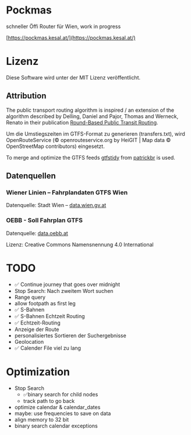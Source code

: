 # Pockmas
schneller Öffi Router für Wien, work in progress

[https://pockmas.kesal.at/](https://pockmas.kesal.at/)

# Lizenz
Diese Software wird unter der MIT Lizenz veröffentlicht.

## Attribution
The public transport routing algorithm is inspired / an extension of the algorithm described by Delling, Daniel and Pajor, Thomas and Werneck, Renato in their publication [Round-Based Public Transit Routing](https://www.microsoft.com/en-us/research/wp-content/uploads/2012/01/raptor_alenex.pdf).

Um die Umstiegszeiten im GTFS-Format zu generieren (transfers.txt), wird
OpenRouteService (© openrouteservice.org by HeiGIT | Map data © OpenStreetMap contributors) eingesetzt.

To merge and optimize the GTFS feeds [gtfstidy](https://github.com/patrickbr/gtfstidy) from [patrickbr](https://github.com/patrickbr) is used.

## Datenquellen
### Wiener Linien – Fahrplandaten GTFS Wien
Datenquelle: Stadt Wien – [data.wien.gv.at](https://data.wien.gv.at)
### OEBB - Soll Fahrplan GTFS
Datenquelle: [data.oebb.at](https://data.oebb.at/)

Lizenz: Creative Commons Namensnennung 4.0 International

# TODO
* ✅ Continue journey that goes over midnight
* Stop Search: Nach zweitem Wort suchen
* Range query
* allow footpath as first leg 
* ✅ S-Bahnen
* ✅ S-Bahnen Echtzeit Routing
* ✅ Echtzeit-Routing
* Anzeige der Route
* personalisiertes Sortieren der Suchergebnisse
* Geolocation
* ✅ Calender File viel zu lang

# Optimization
* Stop Search
    * ✅binary search for child nodes
    * track path to go back
* optimize calendar & calendar_dates
* maybe: use frequencies to save on data
* align memory to 32 bit
* binary search calendar exceptions
